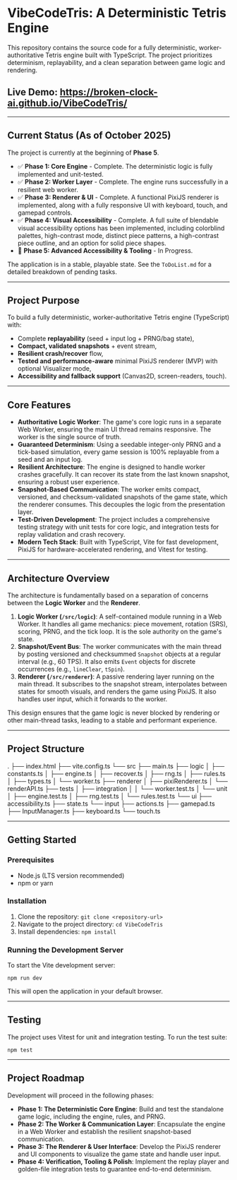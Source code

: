 # VibeCodeTris: A Deterministic Tetris Engine

This repository contains the source code for a fully deterministic, worker-authoritative Tetris engine built with TypeScript. The project prioritizes determinism, replayability, and a clean separation between game logic and rendering.
## Live Demo: https://broken-clock-ai.github.io/VibeCodeTris/
---
## Current Status (As of October 2025)

The project is currently at the beginning of **Phase 5**.

*   ✅ **Phase 1: Core Engine** - Complete. The deterministic logic is fully implemented and unit-tested.
*   ✅ **Phase 2: Worker Layer** - Complete. The engine runs successfully in a resilient web worker.
*   ✅ **Phase 3: Renderer & UI** - Complete. A functional PixiJS renderer is implemented, along with a fully responsive UI with keyboard, touch, and gamepad controls.
*   ✅ **Phase 4: Visual Accessibility** - Complete. A full suite of blendable visual accessibility options has been implemented, including colorblind palettes, high-contrast mode, distinct piece patterns, a high-contrast piece outline, and an option for solid piece shapes.
*   🚧 **Phase 5: Advanced Accessibility & Tooling** - In Progress.

The application is in a stable, playable state. See the `ToDoList.md` for a detailed breakdown of pending tasks.

---
## Project Purpose

To build a fully deterministic, worker-authoritative Tetris engine (TypeScript) with:

*   Complete **replayability** (seed + input log + PRNG/bag state),
*   **Compact, validated snapshots** + event stream,
*   **Resilient crash/recover** flow,
*   **Tested and performance-aware** minimal PixiJS renderer (MVP) with optional Visualizer mode,
*   **Accessibility and fallback support** (Canvas2D, screen-readers, touch).

---

## Core Features

*   **Authoritative Logic Worker**: The game's core logic runs in a separate Web Worker, ensuring the main UI thread remains responsive. The worker is the single source of truth.
*   **Guaranteed Determinism**: Using a seedable integer-only PRNG and a tick-based simulation, every game session is 100% replayable from a seed and an input log.
*   **Resilient Architecture**: The engine is designed to handle worker crashes gracefully. It can recover its state from the last known snapshot, ensuring a robust user experience.
*   **Snapshot-Based Communication**: The worker emits compact, versioned, and checksum-validated snapshots of the game state, which the renderer consumes. This decouples the logic from the presentation layer.
*   **Test-Driven Development**: The project includes a comprehensive testing strategy with unit tests for core logic, and integration tests for replay validation and crash recovery.
*   **Modern Tech Stack**: Built with TypeScript, Vite for fast development, PixiJS for hardware-accelerated rendering, and Vitest for testing.

---

## Architecture Overview

The architecture is fundamentally based on a separation of concerns between the **Logic Worker** and the **Renderer**.

1.  **Logic Worker (`/src/logic`)**: A self-contained module running in a Web Worker. It handles all game mechanics: piece movement, rotation (SRS), scoring, PRNG, and the tick loop. It is the sole authority on the game's state.
2.  **Snapshot/Event Bus**: The worker communicates with the main thread by posting versioned and checksummed `Snapshot` objects at a regular interval (e.g., 60 TPS). It also emits `Event` objects for discrete occurrences (e.g., `lineClear`, `tSpin`).
3.  **Renderer (`/src/renderer`)**: A passive rendering layer running on the main thread. It subscribes to the snapshot stream, interpolates between states for smooth visuals, and renders the game using PixiJS. It also handles user input, which it forwards to the worker.

This design ensures that the game logic is never blocked by rendering or other main-thread tasks, leading to a stable and performant experience.

---

## Project Structure

.
├── index.html
├── vite.config.ts
└── src
    ├── main.ts
    ├── logic
    │   ├── constants.ts
    │   ├── engine.ts
    │   ├── recover.ts
    │   ├── rng.ts
    │   ├── rules.ts
    │   ├── types.ts
    │   └── worker.ts
    ├── renderer
    │   ├── pixiRenderer.ts
    │   └── renderAPI.ts
    ├── tests
    │   ├── integration
    │   │   └── worker.test.ts
    │   └── unit
    │       ├── engine.test.ts
    │       ├── rng.test.ts
    │       └── rules.test.ts
    └── ui
        ├── accessibility.ts
        ├── state.ts
        └── input
            ├── actions.ts
            ├── gamepad.ts
            ├── InputManager.ts
            ├── keyboard.ts
            └── touch.ts

---

## Getting Started

### Prerequisites

*   Node.js (LTS version recommended)
*   npm or yarn

### Installation

1.  Clone the repository:
    `git clone <repository-url>`
2.  Navigate to the project directory:
    `cd VibeCodeTris`
3.  Install dependencies:
    `npm install`

### Running the Development Server

To start the Vite development server:

`npm run dev`

This will open the application in your default browser.

---

## Testing

The project uses Vitest for unit and integration testing. To run the test suite:

`npm test`

---

## Project Roadmap

Development will proceed in the following phases:

*   **Phase 1: The Deterministic Core Engine**: Build and test the standalone game logic, including the engine, rules, and PRNG.
*   **Phase 2: The Worker & Communication Layer**: Encapsulate the engine in a Web Worker and establish the resilient snapshot-based communication.
*   **Phase 3: The Renderer & User Interface**: Develop the PixiJS renderer and UI components to visualize the game state and handle user input.
*   **Phase 4: Verification, Tooling & Polish**: Implement the replay player and golden-file integration tests to guarantee end-to-end determinism.
